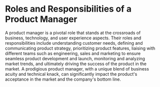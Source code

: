 # Roles and Responsibilities of a Product Manager

A product manager is a pivotal role that stands at the crossroads of business, technology, and user experience aspects. Their roles and responsibilities include understanding customer needs, defining and communicating product strategy, prioritizing product features, liaising with different teams such as engineering, sales and marketing to ensure seamless product development and launch, monitoring and analyzing market trends, and ultimately driving the success of the product in the market. A prodigious product manager, with a unique blend of business acuity and technical knack, can significantly impact the product's acceptance in the market and the company's bottom line.